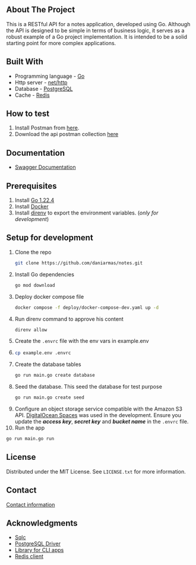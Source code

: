 <!-- ABOUT THE PROJECT -->
## About The Project

This is a RESTful API for a notes application, developed using Go. Although the API is designed to be simple in terms of business logic, it serves as a robust example of a Go project implementation. It is intended to be a solid starting point for more complex applications.

## Built With

* Programming language - [Go](https://go.dev)
* Http server - [net/http](https://pkg.go.dev/net/http)
* Database - [PostgreSQL](https://www.postgresql.org)
* Cache - [Redis](https://redis.io/)

## How to test

1. Install Postman from [here](https://www.postman.com/downloads/).
2. Download the api postman collection [here](https://github.com/daniarmas/notes/blob/main/assets/notes-api.postman_collection.json)

## Documentation

* [Swagger Documentation](https://api.notes.daniel-enrique.com/doc) 

<!-- PREREQUISITES -->
## Prerequisites

1. Install [Go 1.22.4](https://go.dev/doc/install)
2. Install [Docker](https://docs.docker.com/desktop/)
3. Install [direnv](https://direnv.net) to export the environment variables. (*only for development*)

<!-- INSTALLATION -->
## Setup for development

1. Clone the repo
   ```sh
   git clone https://github.com/daniarmas/notes.git
   ```
2. Install Go dependencies
   ```sh
   go mod download
   ```
3. Deploy docker compose file
   ```sh
   docker compose -f deploy/docker-compose-dev.yaml up -d
   ```
4. Run direnv command to approve his content
   ```sh
   direnv allow
   ```
5. Create the `.envrc` file with the env vars in example.env
6. ```sh
   cp example.env .envrc
   ```
7. Create the database tables
   ```sh
   go run main.go create database
   ```
8. Seed the database. This seed the database for test purpose
   ```sh
   go run main.go create seed
   ```
9. Configure an object storage service compatible with the Amazon S3 API. [DigitalOcean Spaces](https://docs.digitalocean.com/products/spaces/) was used in the development. Ensure you update the ***access key***, ***secret key*** and ***bucket name*** in the `.envrc` file.
10.  Run the app
   ```sh
   go run main.go run
   ```

<!-- LICENSE -->
## License

Distributed under the MIT License. See `LICENSE.txt` for more information.

<!-- CONTACT -->
## Contact

[Contact information](https://github.com/daniarmas)

<!-- ACKNOWLEDGMENTS -->
## Acknowledgments

* [Sqlc](https://docs.sqlc.dev/en/latest/#)
* [PostgreSQL Driver](https://github.com/jackc/pgx)
* [Library for CLI apps](https://github.com/spf13/cobra)
* [Redis client](https://github.com/redis/go-redis/)